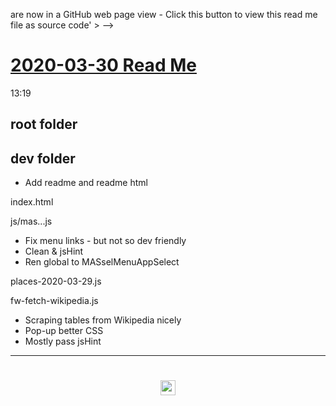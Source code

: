 are now in a GitHub web page view - Click this button to view this read me file as source code' ></div>
-->

# [2020-03-30 Read Me]( #README.md )

13:19

## root folder



## dev folder

* Add readme and readme html

index.html


js/mas...js

* Fix menu links - but not so dev friendly
* Clean & jsHint
* Ren global to MASselMenuAppSelect

places-2020-03-29.js


fw-fetch-wikipedia.js

* Scraping tables from Wikipedia nicely
* Pop-up better CSS
* Mostly pass jsHint


***

# <center title="hello!" ><a href=javascript:window.scrollTo(0,0); style=text-decoration:none; > <img src="../../assets/spider.ico" height=24 > </a></center>